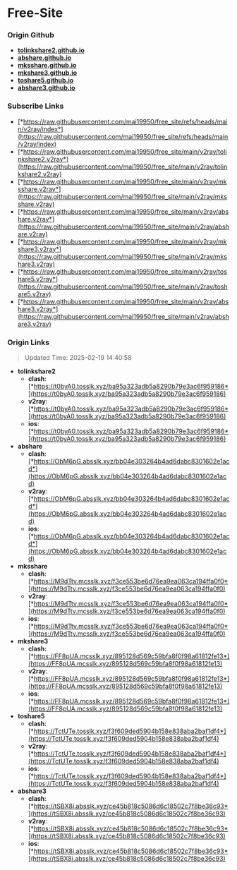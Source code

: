 # Free-Site

### Origin Github

- [**tolinkshare2.github.io**](https://github.com/tolinkshare2/tolinkshare2.github.io)
- [**abshare.github.io**](https://github.com/abshare/abshare.github.io)
- [**mksshare.github.io**](https://github.com/mksshare/mksshare.github.io)
- [**mkshare3.github.io**](https://github.com/mkshare3/mkshare3.github.io)
- [**toshare5.github.io**](https://github.com/toshare5/toshare5.github.io)
- [**abshare3.github.io**](https://github.com/abshare3/abshare3.github.io)

### Subscribe Links

- [*https://raw.githubusercontent.com/mai19950/free_site/refs/heads/main/v2ray/index*](https://raw.githubusercontent.com/mai19950/free_site/refs/heads/main/v2ray/index)
- [*https://raw.githubusercontent.com/mai19950/free_site/main/v2ray/tolinkshare2.v2ray*](https://raw.githubusercontent.com/mai19950/free_site/main/v2ray/tolinkshare2.v2ray)
- [*https://raw.githubusercontent.com/mai19950/free_site/main/v2ray/mksshare.v2ray*](https://raw.githubusercontent.com/mai19950/free_site/main/v2ray/mksshare.v2ray)
- [*https://raw.githubusercontent.com/mai19950/free_site/main/v2ray/abshare.v2ray*](https://raw.githubusercontent.com/mai19950/free_site/main/v2ray/abshare.v2ray)
- [*https://raw.githubusercontent.com/mai19950/free_site/main/v2ray/mkshare3.v2ray*](https://raw.githubusercontent.com/mai19950/free_site/main/v2ray/mkshare3.v2ray)
- [*https://raw.githubusercontent.com/mai19950/free_site/main/v2ray/toshare5.v2ray*](https://raw.githubusercontent.com/mai19950/free_site/main/v2ray/toshare5.v2ray)
- [*https://raw.githubusercontent.com/mai19950/free_site/main/v2ray/abshare3.v2ray*](https://raw.githubusercontent.com/mai19950/free_site/main/v2ray/abshare3.v2ray)

### Origin Links

> Updated Time: 2025-02-19 14:40:58

- **tolinkshare2**
  - **clash**: [*https://t0byA0.tosslk.xyz/ba95a323adb5a8290b79e3ac6f959186*](https://t0byA0.tosslk.xyz/ba95a323adb5a8290b79e3ac6f959186)
  - **v2ray**: [*https://t0byA0.tosslk.xyz/ba95a323adb5a8290b79e3ac6f959186*](https://t0byA0.tosslk.xyz/ba95a323adb5a8290b79e3ac6f959186)
  - **ios**: [*https://t0byA0.tosslk.xyz/ba95a323adb5a8290b79e3ac6f959186*](https://t0byA0.tosslk.xyz/ba95a323adb5a8290b79e3ac6f959186)
- **abshare**
  - **clash**: [*https://ObM6pG.absslk.xyz/bb04e303264b4ad6dabc8301602e1acd*](https://ObM6pG.absslk.xyz/bb04e303264b4ad6dabc8301602e1acd)
  - **v2ray**: [*https://ObM6pG.absslk.xyz/bb04e303264b4ad6dabc8301602e1acd*](https://ObM6pG.absslk.xyz/bb04e303264b4ad6dabc8301602e1acd)
  - **ios**: [*https://ObM6pG.absslk.xyz/bb04e303264b4ad6dabc8301602e1acd*](https://ObM6pG.absslk.xyz/bb04e303264b4ad6dabc8301602e1acd)
- **mksshare**
  - **clash**: [*https://M9dTtv.mcsslk.xyz/f3ce553be6d76ea9ea063ca194ffa0f0*](https://M9dTtv.mcsslk.xyz/f3ce553be6d76ea9ea063ca194ffa0f0)
  - **v2ray**: [*https://M9dTtv.mcsslk.xyz/f3ce553be6d76ea9ea063ca194ffa0f0*](https://M9dTtv.mcsslk.xyz/f3ce553be6d76ea9ea063ca194ffa0f0)
  - **ios**: [*https://M9dTtv.mcsslk.xyz/f3ce553be6d76ea9ea063ca194ffa0f0*](https://M9dTtv.mcsslk.xyz/f3ce553be6d76ea9ea063ca194ffa0f0)
- **mkshare3**
  - **clash**: [*https://FF8pUA.mcsslk.xyz/895128d569c59bfa8f0f98a61812fe13*](https://FF8pUA.mcsslk.xyz/895128d569c59bfa8f0f98a61812fe13)
  - **v2ray**: [*https://FF8pUA.mcsslk.xyz/895128d569c59bfa8f0f98a61812fe13*](https://FF8pUA.mcsslk.xyz/895128d569c59bfa8f0f98a61812fe13)
  - **ios**: [*https://FF8pUA.mcsslk.xyz/895128d569c59bfa8f0f98a61812fe13*](https://FF8pUA.mcsslk.xyz/895128d569c59bfa8f0f98a61812fe13)
- **toshare5**
  - **clash**: [*https://TctUTe.tosslk.xyz/f3f609ded5904b158e838aba2baf1df4*](https://TctUTe.tosslk.xyz/f3f609ded5904b158e838aba2baf1df4)
  - **v2ray**: [*https://TctUTe.tosslk.xyz/f3f609ded5904b158e838aba2baf1df4*](https://TctUTe.tosslk.xyz/f3f609ded5904b158e838aba2baf1df4)
  - **ios**: [*https://TctUTe.tosslk.xyz/f3f609ded5904b158e838aba2baf1df4*](https://TctUTe.tosslk.xyz/f3f609ded5904b158e838aba2baf1df4)
- **abshare3**
  - **clash**: [*https://tSBX8i.absslk.xyz/ce45b818c5086d6c18502c7f8be36c93*](https://tSBX8i.absslk.xyz/ce45b818c5086d6c18502c7f8be36c93)
  - **v2ray**: [*https://tSBX8i.absslk.xyz/ce45b818c5086d6c18502c7f8be36c93*](https://tSBX8i.absslk.xyz/ce45b818c5086d6c18502c7f8be36c93)
  - **ios**: [*https://tSBX8i.absslk.xyz/ce45b818c5086d6c18502c7f8be36c93*](https://tSBX8i.absslk.xyz/ce45b818c5086d6c18502c7f8be36c93)
